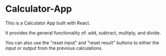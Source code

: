 # Calculator-App

This is a Calculator App built with React.

It provides the general functionality of: add, subtract, multiply, and divide.

You can also use the "reset input" and "reset result" buttons to either the input or output from the previous calculations.
